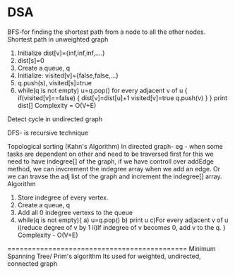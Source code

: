 # DSA
BFS-for finding the shortest path from a node to all the other nodes.
Shortest path in unweighted graph
1. Initialize dist[v]={inf,inf,inf,....}
2. dist[s]=0
3. Create a queue, q
4. Initialize: visited[v]={false,false,...}
5. q.push(s), visited[s]=true
6. while(q is not empty)
u=q.pop()
for every adjacent v of u
{
if(visited[v]==false)
{
dist[v]=dist[u]+1
visited[v]=true
q.push(v)
}
}
print dist[]
Complexity = O(V+E)

Detect cycle in undirected graph


DFS- is recursive technique

Topological sorting (Kahn's Algorithm)
In directed graph- eg - when some tasks are dependent on other and need to be traversed first
for this we need to have indegree[] of the graph, if we have controll over addEdge method, we can invcrement the indegree array when we add an edge. Or we can travse the adj list of the graph and increment the indegree[] array.
Algorithm
1. Store indegree of every vertex.
2. Create a queue, q
3. Add all 0 indegree vertexs to the queue
4. while(q is not empty){
a) u=q.pop()
b) print u
c)For every adjacent v of u
 i)reduce degree of v by 1
 ii)If indegree of v becomes 0, add v to the q.
}
Complexity - O(V+E)

============================================
Minimum Spanning Tree/ Prim's algorithm
Its used for weighted, undirected, connected graph
